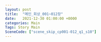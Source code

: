 ```yaml
---
layout: post
title:  "메인_회상_001~012장"
date:   2021-12-30 01:00:00 +0000
categories: Main
Tags: Story Main
SceneCode: ["scene_skip_cp001-012_q1_s10"]
---
```

